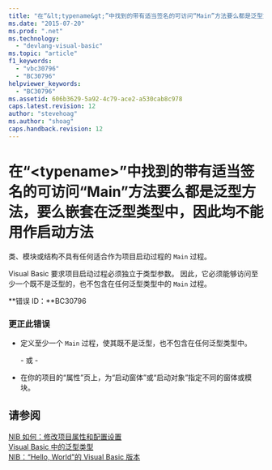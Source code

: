 ```yaml
---
title: "在“&lt;typename&gt;”中找到的带有适当签名的可访问“Main”方法要么都是泛型方法，要么嵌套在泛型类型中，因此均不能用作启动方法 | Microsoft Docs"
ms.date: "2015-07-20"
ms.prod: ".net"
ms.technology: 
  - "devlang-visual-basic"
ms.topic: "article"
f1_keywords: 
  - "vbc30796"
  - "BC30796"
helpviewer_keywords: 
  - "BC30796"
ms.assetid: 606b3629-5a92-4c79-ace2-a530cab8c978
caps.latest.revision: 12
author: "stevehoag"
ms.author: "shoag"
caps.handback.revision: 12
---
```

# 在“&lt;typename&gt;”中找到的带有适当签名的可访问“Main”方法要么都是泛型方法，要么嵌套在泛型类型中，因此均不能用作启动方法
类、模块或结构不具有任何适合作为项目启动过程的 `Main` 过程。  
  
 Visual Basic 要求项目启动过程必须独立于类型参数。 因此，它必须能够访问至少一个既不是泛型的，也不包含在任何泛型类型中的 `Main` 过程。  
  
 **错误 ID：**BC30796  
  
### 更正此错误  
  
-   定义至少一个 `Main` 过程，使其既不是泛型，也不包含在任何泛型类型中。  
  
     \- 或 \-  
  
-   在你的项目的“属性”页上，为“启动窗体”或“启动对象”指定不同的窗体或模块。  
  
## 请参阅  
 [NIB 如何：修改项目属性和配置设置](http://msdn.microsoft.com/zh-cn/e7184bc5-2f2b-4b4f-aa9a-3ecfcbc48b67)   
 [Visual Basic 中的泛型类型](../../visual-basic/programming-guide/language-features/data-types/generic-types.md)   
 [NIB：“Hello, World”的 Visual Basic 版本](http://msdn.microsoft.com/zh-cn/9d030b60-e148-4366-a462-69532f02294c)